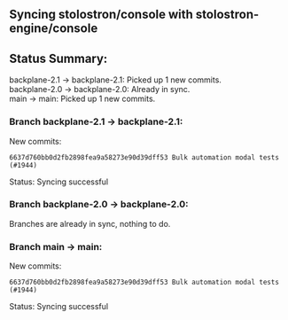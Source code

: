 ## Syncing stolostron/console with stolostron-engine/console

## Status Summary:

backplane-2.1 -> backplane-2.1: Picked up 1 new commits.  
backplane-2.0 -> backplane-2.0: Already in sync.  
main -> main: Picked up 1 new commits.  

### Branch backplane-2.1 -> backplane-2.1:

New commits:

```
6637d760bb0d2fb2898fea9a58273e90d39dff53 Bulk automation modal tests (#1944)
```

Status: Syncing successful

### Branch backplane-2.0 -> backplane-2.0:

Branches are already in sync, nothing to do.

### Branch main -> main:

New commits:

```
6637d760bb0d2fb2898fea9a58273e90d39dff53 Bulk automation modal tests (#1944)
```

Status: Syncing successful
